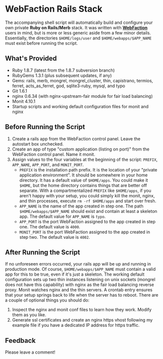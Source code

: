 # WebFaction Rails Stack
The accompanying shell script will automatically build and configure your own
private **Ruby on Rails/Merb** stack. It was written with
**[WebFaction](http://www.webfaction.com/?affiliate=rzownir)** users in
mind, but is more or less generic aside from a few minor details. Essentially,
the directories `$HOME/logs/user` and `$HOME/webapps/$APP_NAME` must exist
before running the script.

## What's Provided
* Ruby 1.8.7 (latest from the 1.8.7 subversion branch)
* RubyGems 1.3.1 (plus subsequent updates, if any)
* Gems: rails, merb, mongrel, mongrel\_cluster, thin, capistrano, termios,
  ferret, acts\_as\_ferret, god, sqlite3-ruby, mysql, and typo
* Git 1.6.1
* nginx 0.6.34 (with nginx-upstream-fair module for fair load balancing)
* Monit 4.10.1
* Startup scripts and working default configuration files for monit and nginx

## Before Running the Script
1. Create a rails app from the WebFaction control panel. Leave the autostart
   box unchecked.
2. Create an app of type "custom application (listing on port)" from the
   WebFaction control panel. Name it monit.
3. Assign values to the four variables at the beginning of the script:
   `PREFIX`, `APP_NAME`, `APP_PORT`, and `MONIT_PORT`.
     * `PREFIX` is the installation path prefix. It is the location of your
       "private application environment". It should be somewhere in your home
       directory. It has a default value of `$HOME/apps`. You could make it
       `$HOME`, but the home directory contains things that are better off
       separate. With a compartmentalized `PREFIX` like `$HOME/apps`, if you
       aren't happy with your setup, you could simply kill the monit, nginx,
       and thin processes, execute `rm -rf $HOME/apps` and start over fresh.
     * `APP_NAME` is the name of the app created in step one. The path
       `$HOME/webapps/$APP_NAME` should exist and contain at least a skeleton
       app. The default value for `APP_NAME` is `typo`.
     * `APP_PORT` is the port WebFaction assigned to the app created in step
       one. The default value is `4000`.
     * `MONIT_PORT` is the port WebFaction assigned to the app created in step
       two. The default value is `4002`.

## After Running the Script
If no unforeseen errors occurred, your rails app will be up and running in
production mode. Of course, `$HOME/webapps/$APP_NAME` must contain a
valid app for this to be true, even if it's just a skeleton. The working
default configuration sets up two thin instances listening on unix sockets
(mongrel does not have this capability) with nginx as the fair load balancing
reverse proxy. Monit watches nginx and the thin servers. A crontab entry
ensures that your setup springs back to life when the server has to reboot.
There are a couple of optional things you should do:

1. Inspect the nginx and monit conf files to learn how they work.
   Modify them as you like.
2. Generate ssl certificates and create an nginx https vhost following my
   example file if you have a dedicated IP address for https traffic.

## Feedback
Please leave a comment!

